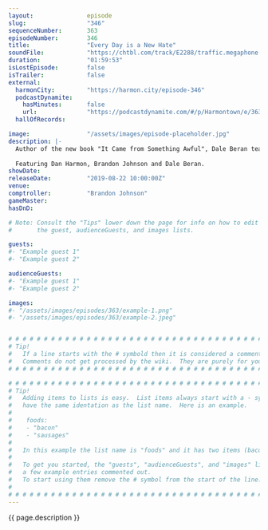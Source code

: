 ```yaml
---
layout:               episode
slug:                 "346"
sequenceNumber:       363
episodeNumber:        346
title:                "Every Day is a New Hate"
soundFile:            "https://chtbl.com/track/E2288/traffic.megaphone.fm/STA3768422803.mp3?updated=1596576016"
duration:             "01:59:53"
isLostEpisode:        false
isTrailer:            false
external:
  harmonCity:         "https://harmon.city/episode-346"
  podcastDynamite:
    hasMinutes:       false
    url:              "https://podcastdynamite.com/#/p/Harmontown/e/363/346"
  hallOfRecords:      

image:                "/assets/images/episode-placeholder.jpg"
description: |-
  Author of the new book "It Came from Something Awful", Dale Beran teaches us the history 4chan and 8chan. How did simple websites transform into centers of white nationalism, violence and tools of politics?
  
  Featuring Dan Harmon, Brandon Johnson and Dale Beran.
showDate:             
releaseDate:          "2019-08-22 10:00:00Z"
venue:                
comptroller:          "Brandon Johnson"
gameMaster:           
hasDnD:               

# Note: Consult the "Tips" lower down the page for info on how to edit
#       the guest, audienceGuests, and images lists.

guests:
#- "Example guest 1"
#- "Example guest 2"

audienceGuests:
#- "Example guest 1"
#- "Example guest 2"

images:
#- "/assets/images/episodes/363/example-1.png"
#- "/assets/images/episodes/363/example-2.jpeg"


# # # # # # # # # # # # # # # # # # # # # # # # # # # # # # # # # # # # # # # # # # # # #
# Tip!
#   If a line starts with the # symbold then it is considered a comment.
#   Comments do not get processed by the wiki.  They are purely for your information.
# # # # # # # # # # # # # # # # # # # # # # # # # # # # # # # # # # # # # # # # # # # # #

# # # # # # # # # # # # # # # # # # # # # # # # # # # # # # # # # # # # # # # # # # # # #
# Tip!
#   Adding items to lists is easy.  List items always start with a - symbol and have
#   have the same identation as the list name.  Here is an example.
#
#    foods:
#    - "bacon"
#    - "sausages"
#
#   In this example the list name is "foods" and it has two items (bacon, and sausages).
#
#   To get you started, the "guests", "audienceGuests", and "images" lists below have
#   a few example entries commented out.
#   To start using them remove the # symbol from the start of the line.
#
# # # # # # # # # # # # # # # # # # # # # # # # # # # # # # # # # # # # # # # # # # # # #
---
```


<!-- The episode description will be rendered here -->
{{ page.description }}

<!-- Add your content BELOW here -->
<!-- vvvvvvvvvvvvvvvvvvvvvvvvvvv -->




<!-- ^^^^^^^^^^^^^^^^^^^^^^^^^^^ -->
<!-- Add your content ABOVE here -->

<!-- The episode gallery will be rendered here -->